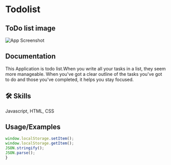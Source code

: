 # Todolist



## ToDo list image

![App Screenshot](https://user-images.githubusercontent.com/98326361/180661082-ef8cc6c6-fd35-4ade-bb87-ee337ddcf751.PNG)


## Documentation
This Application is todo list.When you write all your tasks in a list, they seem more manageable.
When you've got a clear outline of the tasks you've got to do and those you've completed, it helps you stay focused.


## 🛠 Skills
Javascript, HTML, CSS


## Usage/Examples

```javascript
window.localStorage.setItem();
window.localStorage.getItem();
JSON.stringify();
JSON.parse();
}
```
